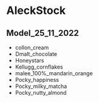 # AleckStock
## Model_25_11_2022
* collon_cream
* Dmalt_chocolate
* Honeystars
* Kellugg_cornflakes
* malee_100%_mandarin_orange
* Pocky_happiness
* Pocky_milky_matcha
* Pocky_nutty_almond

